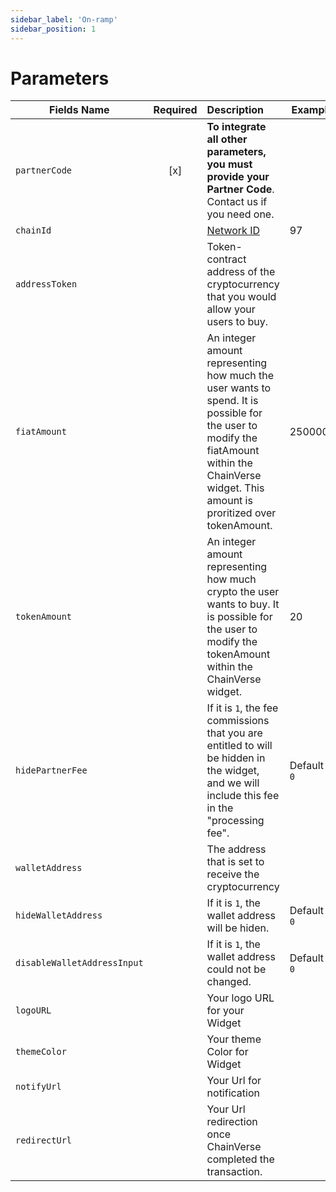 ```yaml
---
sidebar_label: 'On-ramp'
sidebar_position: 1
---
```


# Parameters
| Fields Name | Required | Description | Example |
| -------- | :-------: | :--- | ---------------------------------------- |
| `partnerCode` | [x] | **To integrate all other parameters, you must provide your Partner Code**. Contact us if you need one. | |
| `chainId` |  | [Network ID](https://chainlist.org/) | 97 |
| `addressToken` | | Token-contract address of the cryptocurrency that you would allow your users to buy. |  |
| `fiatAmount` |  | An integer amount representing how much the user wants to spend. It is possible for the user to modify the fiatAmount within the ChainVerse widget. This amount is proritized over tokenAmount. | 2500000 |
| `tokenAmount` |  | An integer amount representing how much crypto the user wants to buy. It is possible for the user to modify the tokenAmount within the ChainVerse widget. | 20 |
| `hidePartnerFee` |  | If it is `1`, the fee commissions that you are entitled to will be hidden in the widget, and we will include this fee in the "processing fee".| Default is `0` |
| `walletAddress` | | The address that is set to receive the cryptocurrency |  |
| `hideWalletAddress` |  | If it is `1`, the wallet address will be hiden.| Default is `0` |
| `disableWalletAddressInput` |  | If it is `1`, the wallet address could not be changed.| Default is `0` |
| `logoURL` | | Your logo URL for your Widget |  |
| `themeColor` | | Your theme Color for Widget |  |
| `notifyUrl` |  | Your Url for notification |  |
| `redirectUrl` |  | Your Url redirection once ChainVerse completed the transaction. |  |
